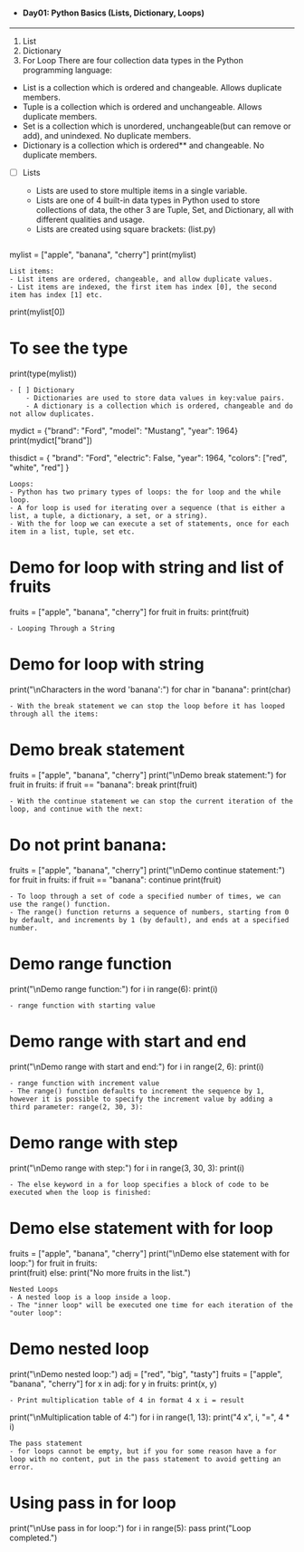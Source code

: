 - #### Day01:  Python Basics (Lists, Dictionary, Loops)
---
1. List
2. Dictionary
3. For Loop
There are four collection data types in the Python programming language:
- List is a collection which is ordered and changeable. Allows duplicate members.
- Tuple is a collection which is ordered and unchangeable. Allows duplicate members.
- Set is a collection which is unordered, unchangeable(but can remove or add), and unindexed. No duplicate members.
- Dictionary is a collection which is ordered** and changeable. No duplicate members.
- [ ] Lists
	- Lists are used to store multiple items in a single variable.
	- Lists are one of 4 built-in data types in Python used to store collections of data, the other 3 are Tuple, Set, and Dictionary, all with different qualities and usage.
	- Lists are created using square brackets: (list.py)

    ```
mylist = ["apple", "banana", "cherry"]
print(mylist)
```
List items:
- List items are ordered, changeable, and allow duplicate values.
- List items are indexed, the first item has index [0], the second item has index [1] etc.
```
print(mylist[0])

# To see the type
print(type(mylist))
```
- [ ] Dictionary
	- Dictionaries are used to store data values in key:value pairs.
	- A dictionary is a collection which is ordered, changeable and do not allow duplicates.
```
mydict = {"brand": "Ford", "model": "Mustang", "year": 1964}
print(mydict["brand"])

thisdict = {
  "brand": "Ford",
  "electric": False,
  "year": 1964,
  "colors": ["red", "white", "red"]
}
```
Loops:
- Python has two primary types of loops: the for loop and the while loop.
- A for loop is used for iterating over a sequence (that is either a list, a tuple, a dictionary, a set, or a string).
- With the for loop we can execute a set of statements, once for each item in a list, tuple, set etc.
```
# Demo for loop with string and list of fruits
fruits = ["apple", "banana", "cherry"]
for fruit in fruits:
    print(fruit)
```
- Looping Through a String
```
# Demo for loop with string
print("\nCharacters in the word 'banana':")
for char in "banana":
    print(char)
```
- With the break statement we can stop the loop before it has looped through all the items:
```
# Demo break statement
fruits = ["apple", "banana", "cherry"]
print("\nDemo break statement:")
for fruit in fruits:
    if fruit == "banana":
        break
    print(fruit)
```
- With the continue statement we can stop the current iteration of the loop, and continue with the next:
```
# Do not print banana:
fruits = ["apple", "banana", "cherry"]
print("\nDemo continue statement:")
for fruit in fruits:
    if fruit == "banana":
        continue
    print(fruit)
```
- To loop through a set of code a specified number of times, we can use the range() function.
- The range() function returns a sequence of numbers, starting from 0 by default, and increments by 1 (by default), and ends at a specified number.
```
# Demo range function
print("\nDemo range function:")
for i in range(6):
    print(i)
```
- range function with starting value
```
# Demo range with start and end
print("\nDemo range with start and end:")
for i in range(2, 6):
    print(i)
```
- range function with increment value
- The range() function defaults to increment the sequence by 1, however it is possible to specify the increment value by adding a third parameter: range(2, 30, 3):
```
# Demo range with step
print("\nDemo range with step:")
for i in range(3, 30, 3):
    print(i)
```
- The else keyword in a for loop specifies a block of code to be executed when the loop is finished:
```
# Demo else statement with for loop
fruits = ["apple", "banana", "cherry"]
print("\nDemo else statement with for loop:")
for fruit in fruits:    
    print(fruit)
else:
    print("No more fruits in the list.")
```
Nested Loops
- A nested loop is a loop inside a loop.
- The "inner loop" will be executed one time for each iteration of the "outer loop":
```
# Demo nested loop
print("\nDemo nested loop:")
adj = ["red", "big", "tasty"]
fruits = ["apple", "banana", "cherry"]
for x in adj:
    for y in fruits:
        print(x, y)
```
- Print multiplication table of 4 in format 4 x i = result  
```
print("\nMultiplication table of 4:")
for i in range(1, 13):
    print("4 x", i, "=", 4 * i)
```
The pass statement 
- for loops cannot be empty, but if you for some reason have a for loop with no content, put in the pass statement to avoid getting an error.
```
# Using pass in for loop
print("\nUse pass in for loop:")
for i in range(5):
    pass
print("Loop completed.")
```